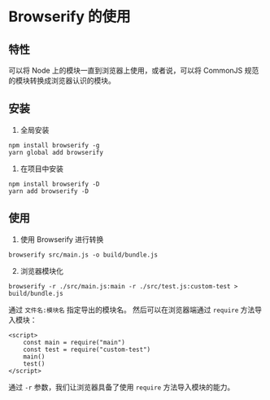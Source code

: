 # Browserify 的使用
## 特性
可以将 Node 上的模块一直到浏览器上使用，或者说，可以将 CommonJS 规范的模块转换成浏览器认识的模块。
## 安装
1. 全局安装
```
npm install browserify -g
yarn global add browserify
```
1. 在项目中安装
```
npm install browserify -D
yarn add browserify -D
```
## 使用
1. 使用 Browserify 进行转换
```
browserify src/main.js -o build/bundle.js
```
2. 浏览器模块化
```
browserify -r ./src/main.js:main -r ./src/test.js:custom-test > build/bundle.js
```
通过 ```文件名:模块名``` 指定导出的模块名。
然后可以在浏览器端通过 ```require``` 方法导入模块：
```
<script>
    const main = require("main")
    const test = require("custom-test")
    main()
    test()
</script>
```
通过 ```-r``` 参数，我们让浏览器具备了使用 ```require``` 方法导入模块的能力。
